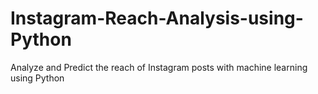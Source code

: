 # Instagram-Reach-Analysis-using-Python
Analyze and Predict the reach of Instagram posts with machine learning using Python
